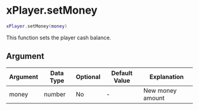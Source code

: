 # xPlayer.setMoney

```lua
xPlayer.setMoney(money)
```

This function sets the player cash balance.

## Argument

| Argument | Data Type | Optional | Default Value | Explanation               |
|----------|-----------|----------|---------------|---------------------------|
| money    | number    | No       | -             | New money amount          |
